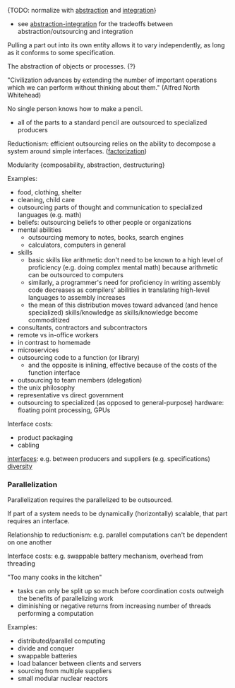 {TODO: normalize with [abstraction](Abstraction.md) and [integration](Integration.md)}
- see [abstraction-integration](Abstraction-integration.md) for the tradeoffs between abstraction/outsourcing and integration

Pulling a part out into its own entity allows it to vary independently, as long as it conforms to some specification.

The abstraction of objects or processes. {?}

"Civilization advances by extending the number of important operations which we can perform without thinking about them." (Alfred North Whitehead)

No single person knows how to make a pencil.
- all of the parts to a standard pencil are outsourced to specialized producers

Reductionism: efficient outsourcing relies on the ability to decompose a system around simple interfaces. ([factorization](Factorization.md))

Modularity {composability, abstraction, destructuring}

Examples:
- food, clothing, shelter
- cleaning, child care
- outsourcing parts of thought and communication to specialized languages (e.g. math)
- beliefs: outsourcing beliefs to other people or organizations
- mental abilities
	- outsourcing memory to notes, books, search engines
	- calculators, computers in general
- skills
	- basic skills like arithmetic don't need to be known to a high level of proficiency (e.g. doing complex mental math) because arithmetic can be outsourced to computers
	- similarly, a programmer's need for proficiency in writing assembly code decreases as compilers' abilities in translating high-level languages to assembly increases
	- the mean of this distribution moves toward advanced (and hence specialized) skills/knowledge as skills/knowledge become commoditized
- consultants, contractors and subcontractors
- remote vs in-office workers
- in contrast to homemade
- microservices
- outsourcing code to a function (or library)
	- and the opposite is inlining, effective because of the costs of the function interface
- outsourcing to team members (delegation)
- the unix philosophy
- representative vs direct government
- outsourcing to specialized (as opposed to general-purpose) hardware: floating point processing, GPUs

Interface costs:
- product packaging
- cabling

[interfaces](Interfaces.md): e.g. between producers and suppliers (e.g. specifications)\
[diversity](Diversity.md)


### Parallelization
Parallelization requires the parallelized to be outsourced.

If part of a system needs to be dynamically (horizontally) scalable, that part requires an interface.

Relationship to reductionism: e.g. parallel computations can't be dependent on one another

Interface costs: e.g. swappable battery mechanism, overhead from threading

"Too many cooks in the kitchen"
- tasks can only be split up so much before coordination costs outweigh the benefits of parallelizing work
- diminishing or negative returns from increasing number of threads performing a computation

Examples:
- distributed/parallel computing
- divide and conquer
- swappable batteries
- load balancer between clients and servers
- sourcing from multiple suppliers
- small modular nuclear reactors

